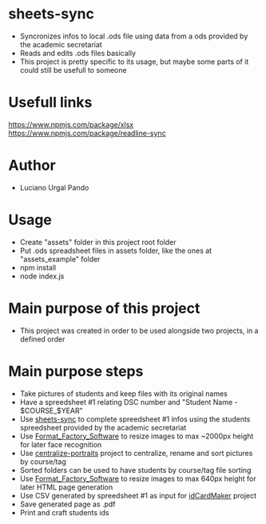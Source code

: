 # sheets-sync
- Syncronizes infos to local .ods file using data from a ods provided by the academic secretariat <br>
- Reads and edits .ods files basically <br>
- This project is pretty specific to its usage, but maybe some parts of it could still be usefull to someone <br>

# Usefull links
https://www.npmjs.com/package/xlsx <br>
https://www.npmjs.com/package/readline-sync <br>

# Author
- Luciano Urgal Pando <br>

# Usage
- Create "assets" folder in this project root folder <br>
- Put .ods spreadsheet files in assets folder, like the ones at "assets_example" folder <br>
- npm install <br>
- node index.js <br>

# Main purpose of this project
- This project was created in order to be used alongside two projects, in a defined order <br>

# Main purpose steps 
- Take pictures of students and keep files with its original names <br>
- Have a spreedsheet #1 relating DSC number and "Student Name - $COURSE_$YEAR" <br>
- Use [sheets-sync](https://github.com/lucianourgal/sheets-sync) to complete spreedsheet #1 infos using the students spreedsheet provided by the academic secretariat <br>
- Use [Format_Factory_Software](https://formatfactory.en.uptodown.com/windows) to resize images to max ~2000px height for later face recognition <br>
- Use [centralize-portraits](https://github.com/lucianourgal/centralize-portraits) project to centralize, rename and sort pictures by course/tag <br>
- Sorted folders can be used to have students by course/tag file sorting <br>
- Use [Format_Factory_Software](https://formatfactory.en.uptodown.com/windows) to resize images to max 640px height for later HTML page generation <br>
- Use CSV generated by spreedsheet #1 as input for [idCardMaker](https://github.com/lucianourgal/IdCardMaker) project <br>
- Save generated page as .pdf <br>
- Print and craft students ids <br>
